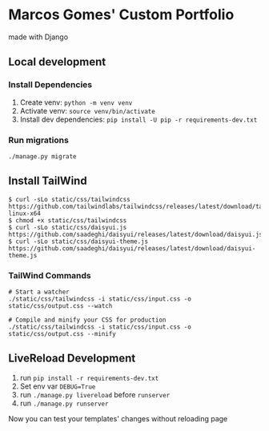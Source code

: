 # Marcos Gomes' Custom Portfolio
made with Django

## Local development
### Install Dependencies
1. Create venv: `python -m venv venv`
2. Activate venv: `source venv/bin/activate`
3. Install dev dependencies: `pip install -U pip -r requirements-dev.txt`

### Run migrations
`./manage.py migrate`

## Install TailWind
```
$ curl -sLo static/css/tailwindcss https://github.com/tailwindlabs/tailwindcss/releases/latest/download/tailwindcss-linux-x64
$ chmod +x static/css/tailwindcss
$ curl -sLo static/css/daisyui.js https://github.com/saadeghi/daisyui/releases/latest/download/daisyui.js
$ curl -sLo static/css/daisyui-theme.js https://github.com/saadeghi/daisyui/releases/latest/download/daisyui-theme.js
```

### TailWind Commands
```
# Start a watcher
./static/css/tailwindcss -i static/css/input.css -o static/css/output.css --watch

# Compile and minify your CSS for production
./static/css/tailwindcss -i static/css/input.css -o static/css/output.css --minify
```

## LiveReload Development
1. run `pip install -r requirements-dev.txt`
2. Set env var `DEBUG=True`
3. run `./manage.py livereload` before `runserver`
4. run `./manage.py runserver`

Now you can test your templates' changes without reloading page